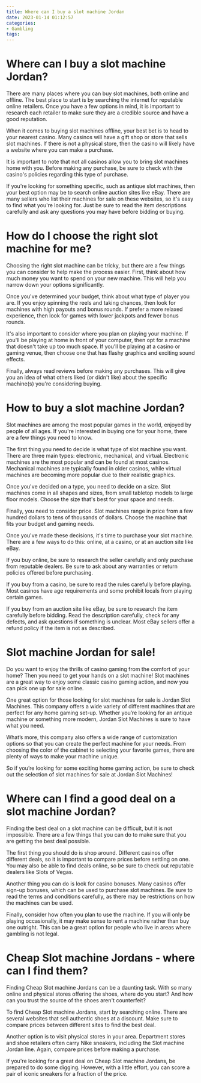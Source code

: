```yaml
---
title: Where can I buy a slot machine Jordan
date: 2023-01-14 01:12:57
categories:
- Gambling
tags:
---
```



#  Where can I buy a slot machine Jordan?

There are many places where you can buy slot machines, both online and offline. The best place to start is by searching the internet for reputable online retailers. Once you have a few options in mind, it is important to research each retailer to make sure they are a credible source and have a good reputation.

When it comes to buying slot machines offline, your best bet is to head to your nearest casino. Many casinos will have a gift shop or store that sells slot machines. If there is not a physical store, then the casino will likely have a website where you can make a purchase.

It is important to note that not all casinos allow you to bring slot machines home with you. Before making any purchase, be sure to check with the casino's policies regarding this type of purchase.

If you're looking for something specific, such as antique slot machines, then your best option may be to search online auction sites like eBay. There are many sellers who list their machines for sale on these websites, so it's easy to find what you're looking for. Just be sure to read the item descriptions carefully and ask any questions you may have before bidding or buying.

# How do I choose the right slot machine for me?

Choosing the right slot machine can be tricky, but there are a few things you can consider to help make the process easier. First, think about how much money you want to spend on your new machine. This will help you narrow down your options significantly.

Once you've determined your budget, think about what type of player you are. If you enjoy spinning the reels and taking chances, then look for machines with high payouts and bonus rounds. If prefer a more relaxed experience, then look for games with lower jackpots and fewer bonus rounds.

It's also important to consider where you plan on playing your machine. If you'll be playing at home in front of your computer, then opt for a machine that doesn't take up too much space. If you'll be playing at a casino or gaming venue, then choose one that has flashy graphics and exciting sound effects.

Finally, always read reviews before making any purchases. This will give you an idea of what others liked (or didn't like) about the specific machine(s) you're considering buying.

#  How to buy a slot machine Jordan?

Slot machines are among the most popular games in the world, enjoyed by people of all ages. If you're interested in buying one for your home, there are a few things you need to know.

The first thing you need to decide is what type of slot machine you want. There are three main types: electronic, mechanical, and virtual. Electronic machines are the most popular and can be found at most casinos. Mechanical machines are typically found in older casinos, while virtual machines are becoming more popular due to their realistic graphics.

Once you've decided on a type, you need to decide on a size. Slot machines come in all shapes and sizes, from small tabletop models to large floor models. Choose the size that's best for your space and needs.

Finally, you need to consider price. Slot machines range in price from a few hundred dollars to tens of thousands of dollars. Choose the machine that fits your budget and gaming needs.

Once you've made these decisions, it's time to purchase your slot machine. There are a few ways to do this: online, at a casino, or at an auction site like eBay.

If you buy online, be sure to research the seller carefully and only purchase from reputable dealers. Be sure to ask about any warranties or return policies offered before purchasing.

If you buy from a casino, be sure to read the rules carefully before playing. Most casinos have age requirements and some prohibit locals from playing certain games.

If you buy from an auction site like eBay, be sure to research the item carefully before bidding. Read the description carefully, check for any defects, and ask questions if something is unclear. Most eBay sellers offer a refund policy if the item is not as described.

#  Slot machine Jordan for sale!

Do you want to enjoy the thrills of casino gaming from the comfort of your home? Then you need to get your hands on a slot machine! Slot machines are a great way to enjoy some classic casino gaming action, and now you can pick one up for sale online.

One great option for those looking for slot machines for sale is Jordan Slot Machines. This company offers a wide variety of different machines that are perfect for any home gaming set-up. Whether you’re looking for an antique machine or something more modern, Jordan Slot Machines is sure to have what you need.

What’s more, this company also offers a wide range of customization options so that you can create the perfect machine for your needs. From choosing the color of the cabinet to selecting your favorite games, there are plenty of ways to make your machine unique.

So if you’re looking for some exciting home gaming action, be sure to check out the selection of slot machines for sale at Jordan Slot Machines!

#  Where can I find a good deal on a slot machine Jordan?

Finding the best deal on a slot machine can be difficult, but it is not impossible. There are a few things that you can do to make sure that you are getting the best deal possible.

The first thing you should do is shop around. Different casinos offer different deals, so it is important to compare prices before settling on one. You may also be able to find deals online, so be sure to check out reputable dealers like Slots of Vegas.

Another thing you can do is look for casino bonuses. Many casinos offer sign-up bonuses, which can be used to purchase slot machines. Be sure to read the terms and conditions carefully, as there may be restrictions on how the machines can be used.

Finally, consider how often you plan to use the machine. If you will only be playing occasionally, it may make sense to rent a machine rather than buy one outright. This can be a great option for people who live in areas where gambling is not legal.

#  Cheap Slot machine Jordans - where can I find them?

Finding Cheap Slot machine Jordans can be a daunting task. With so many online and physical stores offering the shoes, where do you start? And how can you trust the source of the shoes aren't counterfeit?

To find Cheap Slot machine Jordans, start by searching online. There are several websites that sell authentic shoes at a discount. Make sure to compare prices between different sites to find the best deal.

Another option is to visit physical stores in your area. Department stores and shoe retailers often carry Nike sneakers, including the Slot machine Jordan line. Again, compare prices before making a purchase.

If you're looking for a great deal on Cheap Slot machine Jordans, be prepared to do some digging. However, with a little effort, you can score a pair of iconic sneakers for a fraction of the price.